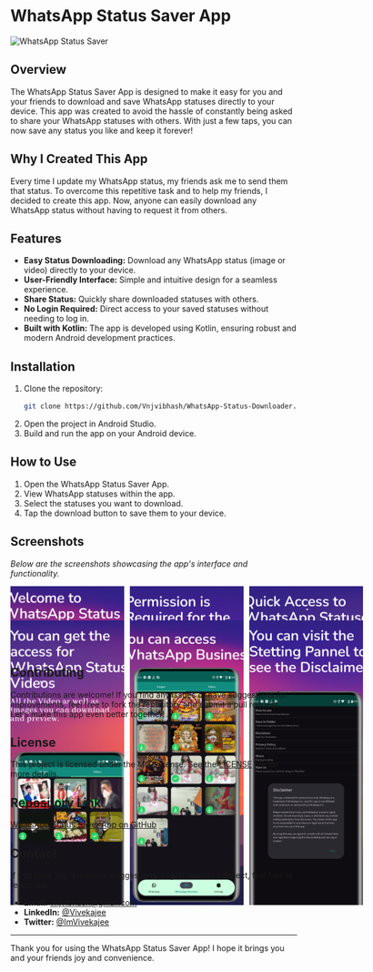 # WhatsApp Status Saver App
![WhatsApp Status Saver](https://img.shields.io/badge/WhatsApp-Status%20Saver-brightgreen)

## Overview
The WhatsApp Status Saver App is designed to make it easy for you and your friends to download and save WhatsApp statuses directly to your device. This app was created to avoid the hassle of constantly being asked to share your WhatsApp statuses with others. With just a few taps, you can now save any status you like and keep it forever!

## Why I Created This App
Every time I update my WhatsApp status, my friends ask me to send them that status. To overcome this repetitive task and to help my friends, I decided to create this app. Now, anyone can easily download any WhatsApp status without having to request it from others.

## Features
- **Easy Status Downloading:** Download any WhatsApp status (image or video) directly to your device.
- **User-Friendly Interface:** Simple and intuitive design for a seamless experience.
- **Share Status:** Quickly share downloaded statuses with others.
- **No Login Required:** Direct access to your saved statuses without needing to log in.
- **Built with Kotlin:** The app is developed using Kotlin, ensuring robust and modern Android development practices.

## Installation
1. Clone the repository:
   ```bash
   git clone https://github.com/Vnjvibhash/WhatsApp-Status-Downloader.git
   ```
2. Open the project in Android Studio.
3. Build and run the app on your Android device.

## How to Use
1. Open the WhatsApp Status Saver App.
2. View WhatsApp statuses within the app.
3. Select the statuses you want to download.
4. Tap the download button to save them to your device.

## Screenshots
*Below are the screenshots showcasing the app's interface and functionality.*
<div style="display: grid; grid-template-columns: repeat(3, 200px); grid-template-rows: repeat(2, 50px); gap: 10px;">
    <img src="assets/image0.png" alt="Screenshot 1" style="width: 200px; height: 500px; object-fit: cover;">
    <img src="assets/image01.png" alt="Screenshot 2" style="width: 200px; height: 500px; object-fit: cover;">
    <img src="assets/image1.png" alt="Screenshot 3" style="width: 200px; height: 500px; object-fit: cover;">
    <img src="assets/image2.png" alt="Screenshot 4" style="width: 200px; height: 500px; object-fit: cover;">
    <img src="assets/image3.png" alt="Screenshot 5" style="width: 200px; height: 500px; object-fit: cover;">
    <img src="assets/image4.png" alt="Screenshot 6" style="width: 200px; height: 500px; object-fit: cover;">
</div>

## Contributing
Contributions are welcome! If you find any issues or have suggestions for improvements, feel free to fork the repository and submit a pull request. Let's make this app even better together!

## License
This project is licensed under the MIT License. See the [LICENSE](LICENSE) file for more details.

## Repository Link
[WhatsApp Status Saver App on GitHub](https://github.com/Vnjvibhash/WhatsApp-Status-Downloader)

## Contact
If you have any questions, suggestions, or just want to connect, feel free to reach out:

- **Email:** vnjvibhash@gmail.com
- **LinkedIn:** [@Vivekajee](https://www.linkedin.com/in/Vivekajee/)
- **Twitter:** [@ImVivekajee](https://twitter.com/ImVivekajee)

---

Thank you for using the WhatsApp Status Saver App! I hope it brings you and your friends joy and convenience.
